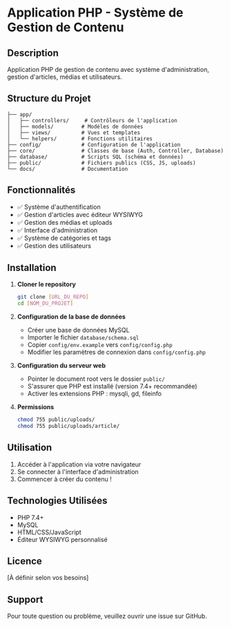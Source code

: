# Application PHP - Système de Gestion de Contenu

## Description
Application PHP de gestion de contenu avec système d'administration, gestion d'articles, médias et utilisateurs.

## Structure du Projet
```
├── app/
│   ├── controllers/     # Contrôleurs de l'application
│   ├── models/         # Modèles de données
│   ├── views/          # Vues et templates
│   └── helpers/        # Fonctions utilitaires
├── config/             # Configuration de l'application
├── core/               # Classes de base (Auth, Controller, Database)
├── database/           # Scripts SQL (schéma et données)
├── public/             # Fichiers publics (CSS, JS, uploads)
└── docs/               # Documentation
```

## Fonctionnalités
- ✅ Système d'authentification
- ✅ Gestion d'articles avec éditeur WYSIWYG
- ✅ Gestion des médias et uploads
- ✅ Interface d'administration
- ✅ Système de catégories et tags
- ✅ Gestion des utilisateurs

## Installation

1. **Cloner le repository**
   ```bash
   git clone [URL_DU_REPO]
   cd [NOM_DU_PROJET]
   ```

2. **Configuration de la base de données**
   - Créer une base de données MySQL
   - Importer le fichier `database/schema.sql`
   - Copier `config/env.example` vers `config/config.php`
   - Modifier les paramètres de connexion dans `config/config.php`

3. **Configuration du serveur web**
   - Pointer le document root vers le dossier `public/`
   - S'assurer que PHP est installé (version 7.4+ recommandée)
   - Activer les extensions PHP : mysqli, gd, fileinfo

4. **Permissions**
   ```bash
   chmod 755 public/uploads/
   chmod 755 public/uploads/article/
   ```

## Utilisation

1. Accéder à l'application via votre navigateur
2. Se connecter à l'interface d'administration
3. Commencer à créer du contenu !

## Technologies Utilisées
- PHP 7.4+
- MySQL
- HTML/CSS/JavaScript
- Éditeur WYSIWYG personnalisé

## Licence
[À définir selon vos besoins]

## Support
Pour toute question ou problème, veuillez ouvrir une issue sur GitHub.
